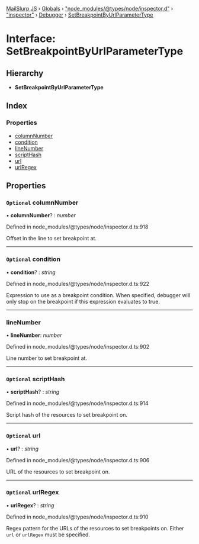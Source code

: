 [MailSlurp JS](../README.md) › [Globals](../globals.md) › ["node_modules/@types/node/inspector.d"](../modules/_node_modules__types_node_inspector_d_.md) › ["inspector"](../modules/_node_modules__types_node_inspector_d_._inspector_.md) › [Debugger](../modules/_node_modules__types_node_inspector_d_._inspector_.debugger.md) › [SetBreakpointByUrlParameterType](_node_modules__types_node_inspector_d_._inspector_.debugger.setbreakpointbyurlparametertype.md)

# Interface: SetBreakpointByUrlParameterType

## Hierarchy

* **SetBreakpointByUrlParameterType**

## Index

### Properties

* [columnNumber](_node_modules__types_node_inspector_d_._inspector_.debugger.setbreakpointbyurlparametertype.md#optional-columnnumber)
* [condition](_node_modules__types_node_inspector_d_._inspector_.debugger.setbreakpointbyurlparametertype.md#optional-condition)
* [lineNumber](_node_modules__types_node_inspector_d_._inspector_.debugger.setbreakpointbyurlparametertype.md#linenumber)
* [scriptHash](_node_modules__types_node_inspector_d_._inspector_.debugger.setbreakpointbyurlparametertype.md#optional-scripthash)
* [url](_node_modules__types_node_inspector_d_._inspector_.debugger.setbreakpointbyurlparametertype.md#optional-url)
* [urlRegex](_node_modules__types_node_inspector_d_._inspector_.debugger.setbreakpointbyurlparametertype.md#optional-urlregex)

## Properties

### `Optional` columnNumber

• **columnNumber**? : *number*

Defined in node_modules/@types/node/inspector.d.ts:918

Offset in the line to set breakpoint at.

___

### `Optional` condition

• **condition**? : *string*

Defined in node_modules/@types/node/inspector.d.ts:922

Expression to use as a breakpoint condition. When specified, debugger will only stop on the breakpoint if this expression evaluates to true.

___

###  lineNumber

• **lineNumber**: *number*

Defined in node_modules/@types/node/inspector.d.ts:902

Line number to set breakpoint at.

___

### `Optional` scriptHash

• **scriptHash**? : *string*

Defined in node_modules/@types/node/inspector.d.ts:914

Script hash of the resources to set breakpoint on.

___

### `Optional` url

• **url**? : *string*

Defined in node_modules/@types/node/inspector.d.ts:906

URL of the resources to set breakpoint on.

___

### `Optional` urlRegex

• **urlRegex**? : *string*

Defined in node_modules/@types/node/inspector.d.ts:910

Regex pattern for the URLs of the resources to set breakpoints on. Either <code>url</code> or <code>urlRegex</code> must be specified.
